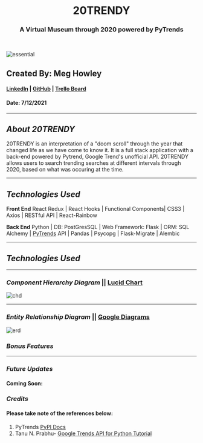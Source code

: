 <h1 align="center">20TRENDY</h1>

<h3 align="center">A Virtual Museum through 2020 powered by PyTrends</h3>

<br />

![essential](https://i.imgur.com/03RDM55.png)

## Created By: Meg Howley

#### [LinkedIn](https://www.linkedin.com/in/megan-l-howley-4b568199/) | [GitHub](https://github.com/meglhowley) | [Trello Board](https://trello.com/b/iw7heovO/20trendy)

#### Date: 7/12/2021

---

## _About 20TRENDY_

20TRENDY is an interpretation of a "doom scroll" through the year that changed life as we have come to know it. It is a full stack application with a back-end powered by Pytrend, Google Trend's unofficial API. 20TRENDY allows users to search trending searches at different intervals through 2020, based on what was occuring at the time.

---

## _Technologies Used_

**Front End** React Redux | React Hooks | Functional Components| CSS3 | Axios | RESTful API | React-Rainbow
<br />

**Back End**
Python | DB: PostGresSQL | Web Framework: Flask | ORM: SQL Alchemy | [PyTrends](https://pypi.org/project/pytrends/) API | Pandas | Psycopg | Flask-Migrate | Alembic

---

## _Technologies Used_

---

### _Component Hierarchy Diagram_ || [Lucid Chart](https://lucid.app/lucidchart/c25b7264-131d-4c18-b0ac-cf05a2aed61f/edit?beaconFlowId=863746CA6A2CAF06&invitationId=inv_84a0b470-9c1c-4680-ac9c-a3648c2b4356&page=0_0#)

![chd](https://i.imgur.com/jlkyHY7.png)

---

### _Entity Relationship Diagram_ || [Google Diagrams](https://app.diagrams.net/#G1-0-_e6lKrx407kz1lDi36ua93f4MonAV)

![erd](https://i.imgur.com/KCAKTuD.png)

### _Bonus Features_

---

### _Future Updates_

#### Coming Soon:

### _Credits_

#### Please take note of the references below:

1. PyTrends [PyPI Docs](https://pypi.org/project/pytrends/)
2. Tanu N. Prabhu- [Google Trends API for Python Tutorial](https://towardsdatascience.com/google-trends-api-for-python-a84bc25db88f)

####
